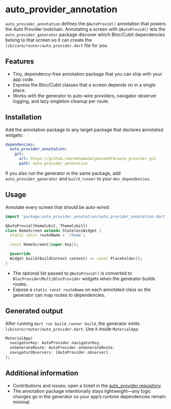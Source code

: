 # auto_provider_annotation

`auto_provider_annotation` defines the `@AutoProvid()` annotation that powers the Auto Provider toolchain. Annotating a screen with `@AutoProvid()` lets the `auto_provider_generator` package discover which Bloc/Cubit dependencies belong to that screen so it can create the `lib/core/router/auto_provider.dart` file for you.

## Features

- Tiny, dependency-free annotation package that you can ship with your app code.
- Express the Bloc/Cubit classes that a screen depends on in a single place.
- Works with the generator to auto-wire providers, navigator observer logging, and lazy singleton cleanup per route.

## Installation

Add the annotation package to any target package that declares annotated widgets:

```yaml
dependencies:
  auto_provider_annotation:
    git:
      url: https://github.com/mohamadalghanem474/auto_provider.git
      path: auto_provider_annotation
```

If you also run the generator in the same package, add `auto_provider_generator` and `build_runner` to your `dev_dependencies`.

## Usage

Annotate every screen that should be auto-wired:

```dart
import 'package:auto_provider_annotation/auto_provider_annotation.dart';

@AutoProvid([HomeCubit, ThemeCubit])
class HomeScreen extends StatelessWidget {
  static const routeName = '/home';

  const HomeScreen({super.key});

  @override
  Widget build(BuildContext context) => const Placeholder();
}
```

- The optional list passed to `@AutoProvid()` is converted to `BlocProvider`/`MultiBlocProvider` widgets when the generator builds routes.
- Expose a `static const routeName` on each annotated class so the generator can map routes to dependencies.

## Generated output

After running `dart run build_runner build`, the generator emits `lib/core/router/auto_provider.dart`. Use it inside `MaterialApp`:

```dart
MaterialApp(
  navigatorKey: AutoProvider.navigatorKey,
  onGenerateRoute: AutoProvider.onGenerateRoute,
  navigatorObservers: [AutoProvider.observer],
);
```

## Additional information

- Contributions and issues: open a ticket in the [auto_provider repository](https://github.com/mohamadalghanem474/auto_provider).
- The annotation package intentionally stays lightweight—any logic changes go in the generator so your app’s runtime dependencies remain minimal.
